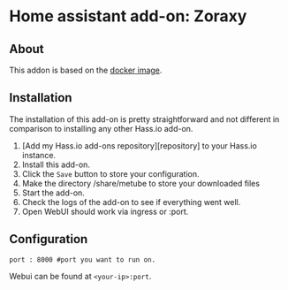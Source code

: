 # Home assistant add-on: Zoraxy


## About

This addon is based on the [docker image](https://github.com/tobychui/zoraxy).

## Installation

The installation of this add-on is pretty straightforward and not different in
comparison to installing any other Hass.io add-on.

1. [Add my Hass.io add-ons repository][repository] to your Hass.io instance.
1. Install this add-on.
1. Click the `Save` button to store your configuration.
1. Make the directory /share/metube to store your downloaded files
1. Start the add-on.
1. Check the logs of the add-on to see if everything went well.
1. Open WebUI should work via ingress or <your-ip>:port.

## Configuration

```
port : 8000 #port you want to run on.
```

Webui can be found at `<your-ip>:port`.

